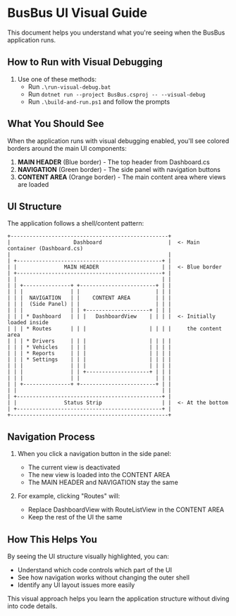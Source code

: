 # BusBus UI Visual Guide

This document helps you understand what you're seeing when the BusBus application runs.

## How to Run with Visual Debugging

1. Use one of these methods:
   - Run `.\run-visual-debug.bat`
   - Run `dotnet run --project BusBus.csproj -- --visual-debug`
   - Run `.\build-and-run.ps1` and follow the prompts

## What You Should See

When the application runs with visual debugging enabled, you'll see colored borders around the main UI components:

1. **MAIN HEADER** (Blue border) - The top header from Dashboard.cs
2. **NAVIGATION** (Green border) - The side panel with navigation buttons
3. **CONTENT AREA** (Orange border) - The main content area where views are loaded

## UI Structure

The application follows a shell/content pattern:

```
+--------------------------------------------------+
|                    Dashboard                     |  <- Main container (Dashboard.cs)
|                                                  |
| +----------------------------------------------+ |
| |               MAIN HEADER                    | |  <- Blue border
| +----------------------------------------------+ |
| |                                              | |
| | +---------------+ +------------------------+ | |
| | |               | |                        | | |
| | |  NAVIGATION   | |    CONTENT AREA        | | |
| | |  (Side Panel) | |                        | | |
| | |               | | +--------------------+ | | |
| | | * Dashboard   | | |   DashboardView    | | | |  <- Initially loaded inside
| | | * Routes      | | |                    | | | |     the content area
| | | * Drivers     | | |                    | | | |
| | | * Vehicles    | | |                    | | | |
| | | * Reports     | | |                    | | | |
| | | * Settings    | | |                    | | | |
| | |               | | |                    | | | |
| | |               | | +--------------------+ | | |
| | |               | |                        | | |
| | +---------------+ +------------------------+ | |
| |                                              | |
| +----------------------------------------------+ |
| |               Status Strip                   | |  <- At the bottom
| +----------------------------------------------+ |
+--------------------------------------------------+
```

## Navigation Process

1. When you click a navigation button in the side panel:
   - The current view is deactivated
   - The new view is loaded into the CONTENT AREA
   - The MAIN HEADER and NAVIGATION stay the same

2. For example, clicking "Routes" will:
   - Replace DashboardView with RouteListView in the CONTENT AREA
   - Keep the rest of the UI the same

## How This Helps You

By seeing the UI structure visually highlighted, you can:
- Understand which code controls which part of the UI
- See how navigation works without changing the outer shell
- Identify any UI layout issues more easily

This visual approach helps you learn the application structure without diving into code details.
